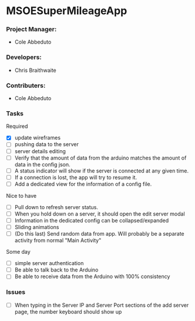 # MSOESuperMileageApp

### Project Manager:
* Cole Abbeduto

### Developers:
* Chris Braithwaite

### Contributers:
* Cole Abbeduto

### Tasks

Required

- [X] update wireframes
- [ ] pushing data to the server
- [ ] server details editing
- [ ] Verify that the amount of data from the arduino matches the amount of data in the config json.
- [ ] A status indicator will show if the server is connected at any given time.
- [ ] If a connection is lost, the app will try to resume it.
- [ ] Add a dedicated view for the information of a config file.

Nice to have

- [ ] Pull down to refresh server status.
- [ ] When you hold down on a server, it should open the edit server modal
- [ ] Information in the dedicated config can be collapsed/expanded
- [ ] Sliding animations
- [ ] (Do this last) Send random data from app. Will probably be a separate activity from normal "Main Activity"

Some day

- [ ] simple server authentication
- [ ] Be able to talk back to the Arduino
- [ ] Be able to receive data from the Arduino with 100% consistency

### Issues

- [ ] When typing in the Server IP and Server Port sections of the add server page, the number keyboard should show up
